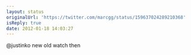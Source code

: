 ```yaml
---
layout: status
originalUrl: 'https://twitter.com/marcgg/status/159637024289210368'
isReply: true
date: 2012-01-18 14:03:27
---
```


@justinko new old watch then
